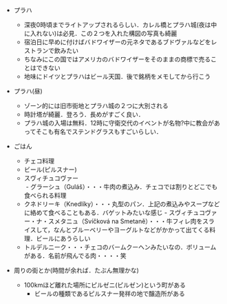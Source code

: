 - プラハ
  - 深夜0時頃までライトアップされるらしい．カレル橋とプラハ城\(夜は中に入れない\)は必見．この２つを入れた構図の写真も綺麗
  - 宿泊日に早めに付けばバドワイザーの元ネタであるブドヴァルなどをレストランで飲みたい
  - ちなみにこの国ではアメリカのバドワイザーをそのままの商標で売ることはできない
  - 地味にドイツとプラハはビール天国．後で銘柄をメモしてから行こう

- プラハ(昼)
  - ゾーン的には旧市街地とプラハ城の２つに大別される
  - 時計塔が綺麗．登ろう．長めがすごく良い．
  - プラハ城の入場は無料．12時に守衛交代のイベントが名物?中に教会があってそこも有名でステンドグラスもすごいらしい．  
  
- ごはん
  - チェコ料理
  - ビール(ピルスナー)
  - スヴィチュコヴァー  
  - グラーシュ（Guláš）・・・牛肉の煮込み．チェコでは割りとどこでも食べられる料理
  - クネドリーキ（Knedlíky）・・・丸型のパン．上記の煮込みやスープなどに絡めて食べることもある．バゲットみたいな感じ
  - スヴィチュコヴァー・ナ・スメタニュ（Svíčková na Smetaně）・・・牛フィレ肉をスライスして，なんとブルーベリーやヨーグルトなどがかかって出てくる料理．ビールにあうらしい
  - トルデルニーク・・・チェコのバームクーヘンみたいなの．ボリュームがある．名前が飛んでる肉・・・・笑
   
- 周りの街とか(時間が余れば．たぶん無理かな)
  - 100kmほど離れた場所にピルゼニ(ピルゼン)という町がある    
    - ビールの種類であるピルスナー発祥の地で醸造所がある
　　　　　　　　　





